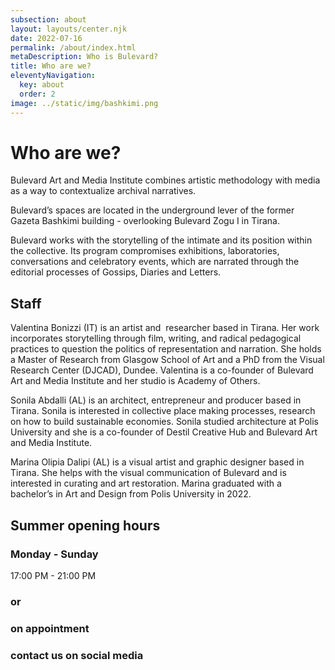 ```yaml
---
subsection: about
layout: layouts/center.njk
date: 2022-07-16
permalink: /about/index.html
metaDescription: Who is Bulevard?
title: Who are we?
eleventyNavigation:
  key: about
  order: 2
image: ../static/img/bashkimi.png
---
```

# Who are we?

Bulevard Art and Media Institute combines artistic methodology with media as a way to contextualize archival narratives.

Bulevard’s spaces are located in the underground lever of the former Gazeta Bashkimi building -  overlooking Bulevard Zogu I in Tirana.

Bulevard works with the storytelling of the intimate and its position within the collective. Its program compromises exhibitions, laboratories, conversations and celebratory events, which are narrated through the editorial processes of Gossips, Diaries and Letters.

## Staff

Valentina Bonizzi (IT) is an artist and  researcher based in Tirana. Her work incorporates storytelling through film, writing, and radical pedagogical practices to question the politics of representation and narration. She holds a Master of Research from Glasgow School of Art and a PhD from the Visual Research Center (DJCAD), Dundee. Valentina is a co-founder of Bulevard Art and Media Institute and her studio is Academy of Others. 

Sonila Abdalli (AL) is an architect, entrepreneur and producer based in Tirana. Sonila is interested in collective place making processes, research on how to build sustainable economies. Sonila studied architecture at Polis University and she is a co-founder of Destil Creative Hub and Bulevard Art and Media Institute.

Marina Olipia Dalipi (AL) is a visual artist and graphic designer based in Tirana. She helps with the visual communication of Bulevard and is interested in curating and art restoration. Marina graduated with a bachelor’s in Art and Design from Polis University in 2022.



## Summer opening hours

### Monday - Sunday

17:00 PM - 21:00 PM

### or

### on appointment

### contact us on social media